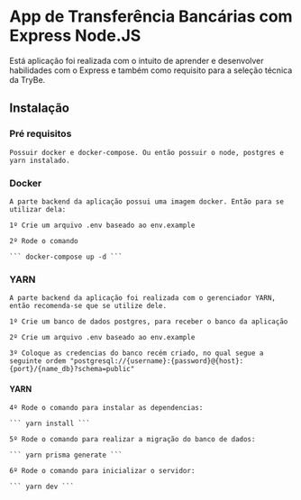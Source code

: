 # App de Transferência Bancárias com Express Node.JS

Está aplicação foi realizada com o intuito de aprender e desenvolver habilidades com o Express
e também como requisito para a seleção técnica da TryBe.

## Instalação

### Pré requisitos

    Possuir docker e docker-compose. Ou então possuir o node, postgres e yarn instalado.

### Docker

    A parte backend da aplicação possui uma imagem docker. Então para se utilizar dela:

    1º Crie um arquivo .env baseado ao env.example

    2º Rode o comando

    ``` docker-compose up -d ```

### YARN

    A parte backend da aplicação foi realizada com o gerenciador YARN, então recomenda-se que se utilize dele.

    1º Crie um banco de dados postgres, para receber o banco da aplicação

    2º Crie um arquivo .env baseado ao env.example

    3º Coloque as credencias do banco recém criado, no qual segue a seguinte ordem "postgresql://{username}:{password}@{host}:{port}/{name_db}?schema=public"

#### YARN

    4º Rode o comando para instalar as dependencias:

    ``` yarn install ```

    5º Rode o comando para realizar a migração do banco de dados:

    ``` yarn prisma generate ```

    6º Rode o comando para inicializar o servidor:

    ``` yarn dev ```
